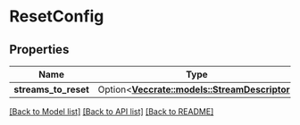 # ResetConfig

## Properties

Name | Type | Description | Notes
------------ | ------------- | ------------- | -------------
**streams_to_reset** | Option<[**Vec<crate::models::StreamDescriptor>**](StreamDescriptor.md)> |  | [optional]

[[Back to Model list]](../README.md#documentation-for-models) [[Back to API list]](../README.md#documentation-for-api-endpoints) [[Back to README]](../README.md)


